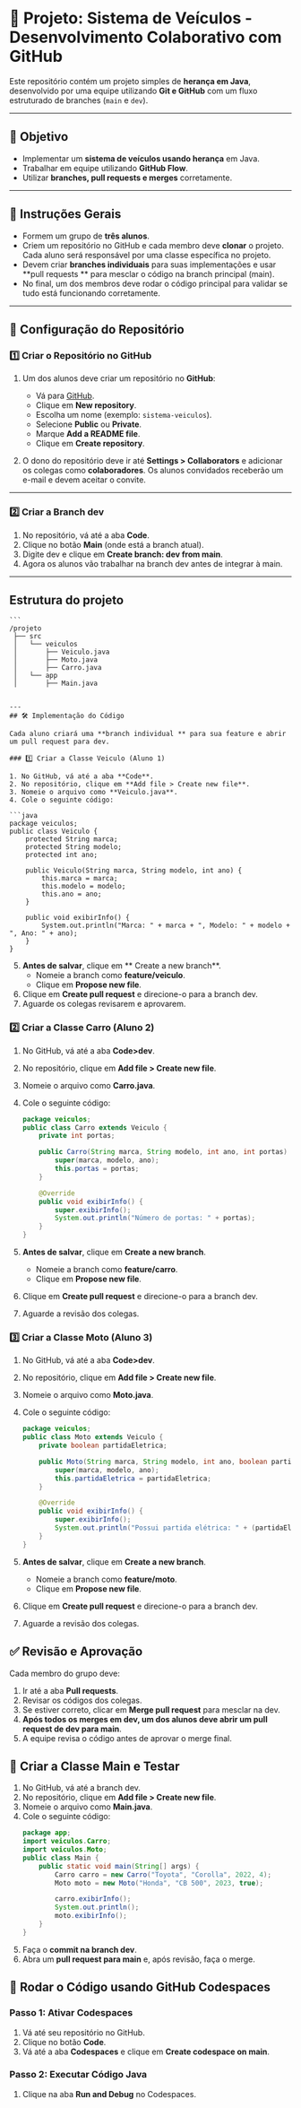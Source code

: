 # 📌 Projeto: Sistema de Veículos - Desenvolvimento Colaborativo com GitHub

Este repositório contém um projeto simples de **herança em Java**, desenvolvido por uma equipe utilizando **Git e GitHub** com um fluxo estruturado de branches (`main` e `dev`).

---

## 🚀 Objetivo
- Implementar um **sistema de veículos usando herança** em Java.
- Trabalhar em equipe utilizando **GitHub Flow**.
- Utilizar **branches, pull requests e merges** corretamente.

---
## 📕 Instruções Gerais
- Formem um grupo de **três alunos**.
- Criem um repositório no GitHub e cada membro deve **clonar** o projeto.
Cada aluno será responsável por uma classe específica no projeto.
- Devem criar **branches individuais** para suas implementações e usar **pull requests ** para mesclar o código na branch principal (main).
- No final, um dos membros deve rodar o código principal para validar se tudo está funcionando corretamente.

---

## 🔧 Configuração do Repositório

### 1️⃣ Criar o Repositório no GitHub
1. Um dos alunos deve criar um repositório no **GitHub**:
   - Vá para [GitHub](https://github.com).
   - Clique em **New repository**.
   - Escolha um nome (exemplo: `sistema-veiculos`).
   - Selecione **Public** ou **Private**.
   - Marque **Add a README file**.
   - Clique em **Create repository**.

2. O dono do repositório deve ir até **Settings > Collaborators** e adicionar os colegas como **colaboradores**. Os alunos convidados receberão um e-mail e devem aceitar o convite.

---
### 2️⃣ Criar a Branch dev

1. No repositório, vá até a aba **Code**.
2. Clique no botão **Main** (onde está a branch atual).
3. Digite dev e clique em **Create branch: dev from main**.
4. Agora os alunos vão trabalhar na branch dev antes de integrar à main.
---
##  Estrutura do projeto
    ```
    /projeto
     ├── src
     │   └── veiculos
     │       ├── Veiculo.java
     │       ├── Moto.java
     │       ├── Carro.java
     │   └── app
     │       ├── Main.java
   ```

---
## 🛠️ Implementação do Código

Cada aluno criará uma **branch individual ** para sua feature e abrir um pull request para dev.

### 1️⃣ Criar a Classe Veiculo (Aluno 1)

1. No GitHub, vá até a aba **Code**.
2. No repositório, clique em **Add file > Create new file**.
3. Nomeie o arquivo como **Veiculo.java**.
4. Cole o seguinte código:

   ```java
   package veiculos;
   public class Veiculo {
       protected String marca;
       protected String modelo;
       protected int ano;
   
       public Veiculo(String marca, String modelo, int ano) {
           this.marca = marca;
           this.modelo = modelo;
           this.ano = ano;
       }
   
       public void exibirInfo() {
           System.out.println("Marca: " + marca + ", Modelo: " + modelo + ", Ano: " + ano);
       }
   }
   ```
5. **Antes de salvar**, clique em ** Create a new branch**.
    - Nomeie a branch como **feature/veiculo**.
    - Clique em **Propose new file**.
6. Clique em **Create pull request** e direcione-o para a branch dev.
7. Aguarde os colegas revisarem e aprovarem.

### 2️⃣ Criar a Classe Carro (Aluno 2)

1. No GitHub, vá até a aba **Code>dev**.
2. No repositório, clique em **Add file > Create new file**.
3. Nomeie o arquivo como **Carro.java**.
4. Cole o seguinte código:
   ```java
   package veiculos;
   public class Carro extends Veiculo {
       private int portas;
   
       public Carro(String marca, String modelo, int ano, int portas) {
           super(marca, modelo, ano);
           this.portas = portas;
       }
   
       @Override
       public void exibirInfo() {
           super.exibirInfo();
           System.out.println("Número de portas: " + portas);
       }
   }
   ```

5. **Antes de salvar**, clique em **Create a new branch**.
   - Nomeie a branch como **feature/carro**.
   - Clique em **Propose new file**.
6. Clique em **Create pull request** e direcione-o para a branch dev.
7. Aguarde a revisão dos colegas.

### 3️⃣ Criar a Classe Moto (Aluno 3)

1. No GitHub, vá até a aba **Code>dev**.
2. No repositório, clique em **Add file > Create new file**.
3. Nomeie o arquivo como **Moto.java**.
4. Cole o seguinte código:

   ```java
   package veiculos;
   public class Moto extends Veiculo {
       private boolean partidaEletrica;
   
       public Moto(String marca, String modelo, int ano, boolean partidaEletrica) {
           super(marca, modelo, ano);
           this.partidaEletrica = partidaEletrica;
       }
   
       @Override
       public void exibirInfo() {
           super.exibirInfo();
           System.out.println("Possui partida elétrica: " + (partidaEletrica ? "Sim" : "Não"));
       }
   }
   ```

5. **Antes de salvar**, clique em **Create a new branch**.
   - Nomeie a branch como **feature/moto**.
   - Clique em **Propose new file**.
6. Clique em **Create pull request** e direcione-o para a branch dev.
7. Aguarde a revisão dos colegas.


## ✅ Revisão e Aprovação

Cada membro do grupo deve:

1. Ir até a aba **Pull requests**.
2. Revisar os códigos dos colegas.
3. Se estiver correto, clicar em **Merge pull request** para mesclar na dev.
4. **Após todos os merges em dev, um dos alunos deve abrir um pull request de dev para main**.
5. A equipe revisa o código antes de aprovar o merge final.

## 🚀 Criar a Classe Main e Testar

1. No GitHub, vá até a branch dev.
2. No repositório, clique em **Add file > Create new file**.
3. Nomeie o arquivo como **Main.java**.
4. Cole o seguinte código:
   ```java
   package app;
   import veiculos.Carro;
   import veiculos.Moto;
   public class Main {
       public static void main(String[] args) {
           Carro carro = new Carro("Toyota", "Corolla", 2022, 4);
           Moto moto = new Moto("Honda", "CB 500", 2023, true);
   
           carro.exibirInfo();
           System.out.println();
           moto.exibirInfo();
       }
   }
   ```
5. Faça o **commit na branch dev**.
6. Abra um **pull request para main** e, após revisão, faça o merge.

## 🏁 Rodar o Código usando GitHub Codespaces

### Passo 1: Ativar Codespaces
1. Vá até seu repositório no GitHub.
2. Clique no botão **Code**.
3. Vá até a aba **Codespaces** e clique em **Create codespace on main**.

### Passo 2: Executar Código Java

1. Clique na aba **Run and Debug** no Codespaces.
